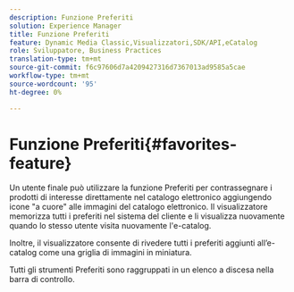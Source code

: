 ```yaml
---
description: Funzione Preferiti
solution: Experience Manager
title: Funzione Preferiti
feature: Dynamic Media Classic,Visualizzatori,SDK/API,eCatalog
role: Sviluppatore, Business Practices
translation-type: tm+mt
source-git-commit: f6c97606d7a4209427316d7367013ad9585a5cae
workflow-type: tm+mt
source-wordcount: '95'
ht-degree: 0%

---
```



# Funzione Preferiti{#favorites-feature}

Un utente finale può utilizzare la funzione Preferiti per contrassegnare i prodotti di interesse direttamente nel catalogo elettronico aggiungendo icone &quot;a cuore&quot; alle immagini del catalogo elettronico. Il visualizzatore memorizza tutti i preferiti nel sistema del cliente e li visualizza nuovamente quando lo stesso utente visita nuovamente l&#39;e-catalog.

Inoltre, il visualizzatore consente di rivedere tutti i preferiti aggiunti all’e-catalog come una griglia di immagini in miniatura.

Tutti gli strumenti Preferiti sono raggruppati in un elenco a discesa nella barra di controllo.
